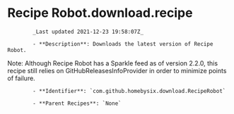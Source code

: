 # Recipe Robot.download.recipe

            _Last updated 2021-12-23 19:58:07Z_

            - **Description**: Downloads the latest version of Recipe Robot.

Note: Although Recipe Robot has a Sparkle feed as of version 2.2.0, this recipe
still relies on GitHubReleasesInfoProvider in order to minimize points of failure.

            - **Identifier**: `com.github.homebysix.download.RecipeRobot`

            - **Parent Recipes**: `None`